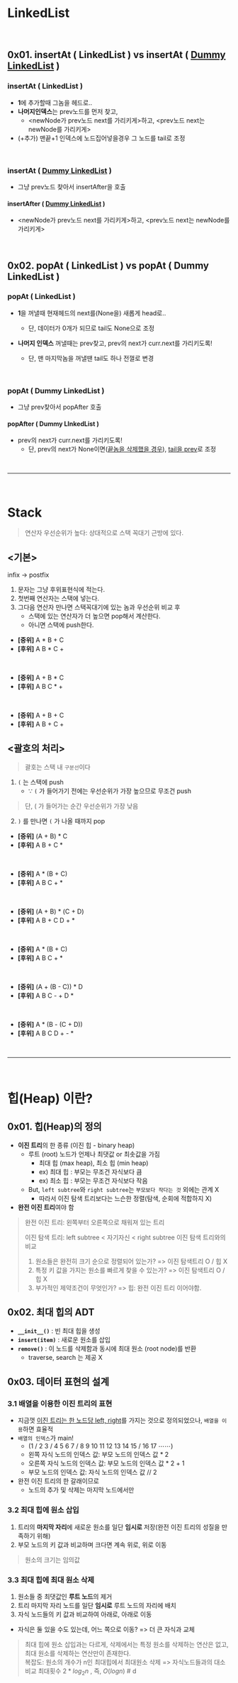 # LinkedList
&nbsp;
## 0x01. insertAt ( LinkedList ) vs insertAt ( <u>Dummy LinkedList</u> )

### insertAt ( LinkedList )
- **1**에 추가할때 그놈을 헤드로..
- **나머지인덱스**는 prev노드를 먼저 찾고, 
  - <newNode가 prev노드 next를 가리키게>하고, <prev노드 next는 newNode를 가리키게>
- (+추가) 맨끝+1 인덱스에 노드집어넣을경우 그 노드를 tail로 조정

<br>

### insertAt ( <u>Dummy LinkedList</u> )

- 그냥 prev노드 찾아서 insertAfter을 호출

#### insertAfter ( <u>Dummy LinkedList</u> )

- <newNode가 prev노드 next를 가리키게>하고, <prev노드 next는 newNode를 가리키게>

&nbsp;&nbsp;&nbsp;


## 0x02. popAt ( LinkedList ) vs popAt ( Dummy LinkedList )

### popAt ( LinkedList )
- **1**을 꺼낼때 현재헤드의 next를(None을) 새롭게 head로..
  - 단, 데이터가 0개가 되므로 tail도 None으로 조정

- **나머지 인덱스** 꺼낼때는 prev찾고, prev의 next가 curr.next를 가리키도록!
  - 단, 맨 마지막놈을 꺼낼땐 tail도 하나 전껄로 변경

<br>

### popAt ( Dummy LinkedList )

- 그냥 prev찾아서 popAfter 호출

#### popAfter ( Dummy LInkedList )

- prev의 next가 curr.next를 가리키도록!
  - 단, prev의 next가 None이면(<u>끝놈을 삭제했을 경우</u>), <u>tail을 prev</u>로 조정

<br>

---

<br>

# Stack

> 연산자 우선순위가 높다: 상대적으로 스택 꼭대기 근방에 있다.

## <기본>
infix -> postfix
1. 문자는 그냥 후위표현식에 적는다.
2. 첫번째 연산자는 스택에 넣는다.
3. 그다음 연산자 만나면 스택꼭대기에 있는 놈과 우선순위 비교 후
    - 스택에 있는 연산자가 더 높으면 pop해서 계산한다.
    - 아니면 스택에 push한다.

- **[중위]** A * B + C
- **[후위]** A B * C +
 
<br />

- **[중위]** A + B * C
- **[후위]** A B C * +

<br />

- **[중위]** A + B + C
- **[후위]** A B + C +

## <괄호의 처리>

> 괄호는 스택 내 `구분선`이다
  
1. `(` 는 스택에 push 
   - ∵ `(` 가 들어가기 전에는 우선순위가 가장 높으므로 무조건 push
  > 단, ( 가 들어가는 순간 우선순위가 가장 낮음
2. `)` 를 만나면 `(` 가 나올 때까지 pop

- **[중위]** (A + B) * C
- **[후위]** A B + C *

<br />

- **[중위]** A * (B + C)
- **[후위]** A B C + *

<br />

- **[중위]** (A + B) * (C + D)
- **[후위]** A B + C D + *

<br />

- **[중위]** A * (B + C)
- **[후위]** A B C + *

<br />

- **[중위]** (A + (B - C)) * D
- **[후위]** A B C - + D *

<br />

- **[중위]** A * (B - (C + D))
- **[후위]** A B C D + - *

<br />

---

<br />

# 힙(Heap) 이란?

## 0x01. 힙(Heap)의 정의

- **이진 트리**의 한 종류 (이진 힙 - binary heap)
  - 루트 (root) 노드가 언제나 최댓값 or 최솟값을 가짐
    - 최대 힙 (max heap), 최소 힙 (min heap)
    - ex) 최대 힙 : 부모는 무조건 자식보다 큼
    - ex) 최소 힙 : 부모는 무조건 자식보다 작음
  - But, `left subtree`와 `right subtree`는 `부모보다 작다는 것` 외에는 관계 X
    - 따라서 이진 탐색 트리보다는 느슨한 정렬(탐색, 순회에 적합하지 X)
- **완전 이진 트리**여야 함

> 완전 이진 트리: 왼쪽부터 오른쪽으로 채워져 있는 트리
>
> 이진 탐색 트리: left subtree < 자기자신 < right subtree
> 이진 탐색 트리와의 비교
> 1. 원소들은 완전히 크기 순으로 정렬되어 있는가? => 이진 탐색트리 O / 힙 X
> 2. 특정 키 값을 가지는 원소를 빠르게 찾을 수 있는가? => 이진 탐색트리 O / 힙 X
> 3. 부가적인 제약조건이 무엇인가? => 힙: 완전 이진 트리 이어야함.

## 0x02. 최대 힙의 ADT
- __`__init__()`__ : 빈 최대 힙을 생성
- __`insert(item)`__ : 새로운 원소를 삽입
- __`remove()`__ : 이 노드를 삭제함과 동시에 최대 원소 (root node)를 반환
  - traverse, search 는 제공 X
## 0x03. 데이터 표현의 설계
### 3.1 배열을 이용한 이진 트리의 표현
- 지금껏 <u>이진 트리는 한 노드당 left, right</u>를 가지는 것으로 정의되었으나, `배열을 이용`하면 효율적
- `배열의 인덱스`가 main!
  - (1 / 2 3 / 4 5 6 7 / 8 9 10 11 12 13 14 15 / 16 17 ⋯⋯)
  - 왼쪽 자식 노드의 인덱스 값: 부모 노드의 인덱스 값 * 2
  - 오른쪽 자식 노드의 인덱스 값: 부모 노드의 인덱스 값 * 2 + 1
  - 부모 노드의 인덱스 값: 자식 노드의 인덱스 값 // 2
- 완전 이진 트리의 한 갈래이므로
  - 노드의 추가 및 삭제는 마지막 노드에서만
### 3.2 최대 힙에 원소 삽입
1. 트리의 **마지막 자리**에 새로운 원소를 일단 **임시로** 저장(완전 이진 트리의 성질을 만족하기 위해)
2. 부모 노드의 키 값과 비교하며 크다면 계속 위로, 위로 이동
> 원소의 크기는 임의값
### 3.3 최대 힙에 최대 원소 삭제
1. 원소들 중 최댓값인 **루트 노드**의 제거
2. 트리 마지막 자리 노드를 일단 **임시로** 루트 노드의 자리에 배치
3. 자식 노드들의 키 값과 비교하여 아래로, 아래로 이동
  - 자식은 둘 있을 수도 있는데, 어느 쪽으로 이동? => 더 큰 자식과 교체
> 최대 힙에 원소 삽입과는 다르게, 삭제에서는 특정 원소를 삭제하는 연산은 없고,
> 최대 원소를 삭제하는 연산만이 존재한다. <br />
> 복잡도: 원소의 개수가 n인 최대힙에서 최대원소 삭제 => 자식노드들과의 대소비교 최대횟수 $2 * log_2n$ , 즉, $O(logn)$
#   d  
 